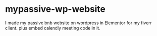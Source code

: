 # mypassive-wp-website
I made my passive bnb website on wordpress in Elementor for my fiverr client. plus embed calendly meeting code in it.
